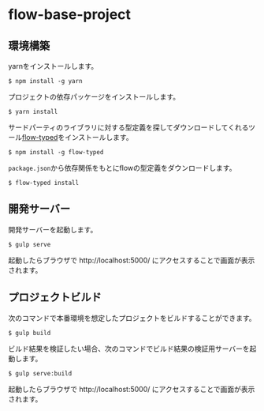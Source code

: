 # flow-base-project

## 環境構築

yarnをインストールします。

```console
$ npm install -g yarn
```

プロジェクトの依存パッケージをインストールします。

```console
$ yarn install
```

サードパーティのライブラリに対する型定義を探してダウンロードしてくれるツール[flow-typed](https://github.com/flowtype/flow-typed)をインストールします。

```console
$ npm install -g flow-typed
```

`package.json`から依存関係をもとにflowの型定義をダウンロードします。

```console
$ flow-typed install
```


## 開発サーバー

開発サーバーを起動します。

```console
$ gulp serve
```

起動したらブラウザで http://localhost:5000/ にアクセスすることで画面が表示されます。


## プロジェクトビルド

次のコマンドで本番環境を想定したプロジェクトをビルドすることができます。

```console
$ gulp build 
```

ビルド結果を検証したい場合、次のコマンドでビルド結果の検証用サーバーを起動します。

```console
$ gulp serve:build
```

起動したらブラウザで http://localhost:5000/ にアクセスすることで画面が表示されます。

